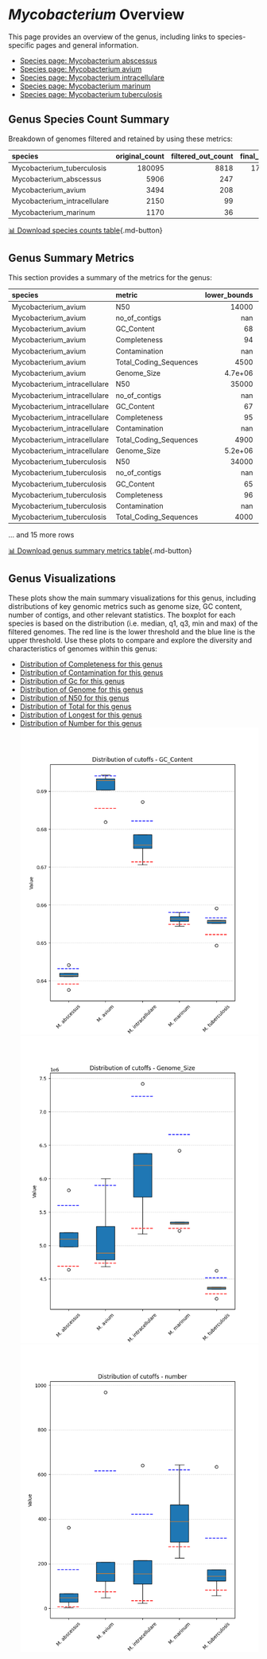 # *Mycobacterium* Overview
This page provides an overview of the genus, including links to species-specific pages and general information.

- [Species page: Mycobacterium abscessus](Mycobacterium_abscessus/index.md)
- [Species page: Mycobacterium avium](Mycobacterium_avium/index.md)
- [Species page: Mycobacterium intracellulare](Mycobacterium_intracellulare/index.md)
- [Species page: Mycobacterium marinum](Mycobacterium_marinum/index.md)
- [Species page: Mycobacterium tuberculosis](Mycobacterium_tuberculosis/index.md)
## Genus Species Count Summary
Breakdown of genomes filtered and retained by using these metrics:

| species                      |   original_count |   filtered_out_count |   final_count |
|:-----------------------------|-----------------:|---------------------:|--------------:|
| Mycobacterium_tuberculosis   |           180095 |                 8818 |        171277 |
| Mycobacterium_abscessus      |             5906 |                  247 |          5659 |
| Mycobacterium_avium          |             3494 |                  208 |          3286 |
| Mycobacterium_intracellulare |             2150 |                   99 |          2051 |
| Mycobacterium_marinum        |             1170 |                   36 |          1134 |


[📊 Download species counts table](species_counts.csv){.md-button}
## Genus Summary Metrics
This section provides a summary of the metrics for the genus:

| species                      | metric                 |   lower_bounds |   upper_bounds |
|:-----------------------------|:-----------------------|---------------:|---------------:|
| Mycobacterium_avium          | N50                    |    14000       |      nan       |
| Mycobacterium_avium          | no_of_contigs          |      nan       |      620       |
| Mycobacterium_avium          | GC_Content             |       68       |       70       |
| Mycobacterium_avium          | Completeness           |       94       |      nan       |
| Mycobacterium_avium          | Contamination          |      nan       |        7       |
| Mycobacterium_avium          | Total_Coding_Sequences |     4500       |     5700       |
| Mycobacterium_avium          | Genome_Size            |        4.7e+06 |        5.9e+06 |
| Mycobacterium_intracellulare | N50                    |    35000       |      nan       |
| Mycobacterium_intracellulare | no_of_contigs          |      nan       |      430       |
| Mycobacterium_intracellulare | GC_Content             |       67       |       69       |
| Mycobacterium_intracellulare | Completeness           |       95       |      nan       |
| Mycobacterium_intracellulare | Contamination          |      nan       |       13       |
| Mycobacterium_intracellulare | Total_Coding_Sequences |     4900       |     7100       |
| Mycobacterium_intracellulare | Genome_Size            |        5.2e+06 |        7.3e+06 |
| Mycobacterium_tuberculosis   | N50                    |    34000       |      nan       |
| Mycobacterium_tuberculosis   | no_of_contigs          |      nan       |      320       |
| Mycobacterium_tuberculosis   | GC_Content             |       65       |       66       |
| Mycobacterium_tuberculosis   | Completeness           |       96       |      nan       |
| Mycobacterium_tuberculosis   | Contamination          |      nan       |        3       |
| Mycobacterium_tuberculosis   | Total_Coding_Sequences |     4000       |     4600       |

... and 15 more rows


[📊 Download genus summary metrics table](genus_summary_metrics.csv){.md-button}
## Genus Visualizations
These plots show the main summary visualizations for this genus, including distributions of key genomic metrics such as genome size, GC content, number of contigs, and other relevant statistics. The boxplot for each species is based on the distribution (i.e. median, q1, q3, min and max) of the filtered genomes. The red line is the lower threshold and the blue line is the upper threshold. Use these plots to compare and explore the diversity and characteristics of genomes within this genus:

- [Distribution of Completeness for this genus](Completeness_Specific_boxplot_0.png)
- [Distribution of Contamination for this genus](Contamination_boxplot_0.png)
- [Distribution of Gc for this genus](GC_Content_boxplot_0.png)
- [Distribution of Genome for this genus](Genome_Size_boxplot_0.png)
- [Distribution of N50 for this genus](N50_boxplot_0.png)
- [Distribution of Total for this genus](Total_Coding_Sequences_boxplot_0.png)
- [Distribution of Longest for this genus](longest_boxplot_0.png)
- [Distribution of Number for this genus](number_boxplot_0.png)
![Distribution of Gc](GC_Content_boxplot_0.png)
![Distribution of Genome](Genome_Size_boxplot_0.png)
![Distribution of Number](number_boxplot_0.png)
